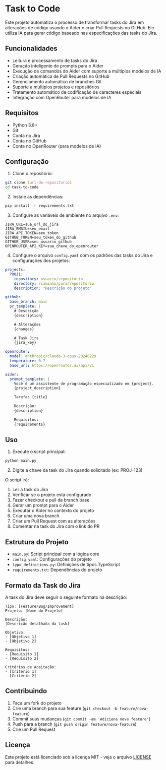 # Task to Code

Este projeto automatiza o processo de transformar tasks do Jira em alterações de código usando o Aider e criar Pull Requests no GitHub. Ele utiliza IA para gerar código baseado nas especificações das tasks do Jira.

## Funcionalidades

- Leitura e processamento de tasks do Jira
- Geração inteligente de prompts para o Aider
- Execução de comandos do Aider com suporte a múltiplos modelos de IA
- Criação automática de Pull Requests no GitHub
- Gerenciamento automático de branches Git
- Suporte a múltiplos projetos e repositórios
- Tratamento automático de codificação de caracteres especiais
- Integração com OpenRouter para modelos de IA

## Requisitos

- Python 3.8+
- Git
- Conta no Jira
- Conta no GitHub
- Conta no OpenRouter (para modelos de IA)

## Configuração

1. Clone o repositório:
```bash
git clone [url-do-repositorio]
cd task-to-code
```

2. Instale as dependências:
```bash
pip install -r requirements.txt
```

3. Configure as variáveis de ambiente no arquivo `.env`:
```env
JIRA_URL=sua_url_do_jira
JIRA_EMAIL=seu_email
JIRA_API_TOKEN=seu_token
GITHUB_TOKEN=seu_token_do_github
GITHUB_USER=seu_usuario_github
OPENROUTER_API_KEY=sua_chave_do_openrouter
```

4. Configure o arquivo `config.yaml` com os padrões das tasks do Jira e configurações dos projetos:
```yaml
projects:
  PROJ1:
    repository: usuario/repositorio
    directory: /caminho/para/repositorio
    description: "Descrição do projeto"

github:
  base_branch: main
  pr_template: |
    # Descrição
    {description}

    # Alterações
    {changes}

    # Task Jira
    {jira_key}

openrouter:
  model: anthropic/claude-3-opus-20240229
  temperature: 0.7
  base_url: https://openrouter.ai/api/v1

aider:
  prompt_template: |
    Você é um assistente de programação especializado em {project}.
    {project_description}

    Tarefa: {title}

    Descrição:
    {description}

    Requisitos:
    {requirements}
```

## Uso

1. Execute o script principal:
```bash
python main.py
```

2. Digite a chave da task do Jira quando solicitado (ex: PROJ-123)

O script irá:
1. Ler a task do Jira
2. Verificar se o projeto está configurado
3. Fazer checkout e pull da branch base
4. Gerar um prompt para o Aider
5. Executar o Aider no contexto do projeto
6. Criar uma nova branch
7. Criar um Pull Request com as alterações
8. Comentar na task do Jira com o link do PR

## Estrutura do Projeto

- `main.py`: Script principal com a lógica core
- `config.yaml`: Configurações do projeto
- `type_definitions.py`: Definições de tipos TypeScript
- `requirements.txt`: Dependências do projeto

## Formato da Task do Jira

A task do Jira deve seguir o seguinte formato na descrição:

```
Tipo: [Feature/Bug/Improvement]
Projeto: [Nome do Projeto]

Descrição: 
[Descrição detalhada da task]

Objetivo:
- [Objetivo 1]
- [Objetivo 2]

Requisitos:
- [Requisito 1]
- [Requisito 2]

Critérios de Aceitação:
- [Critério 1]
- [Critério 2]
```

## Contribuindo

1. Faça um fork do projeto
2. Crie uma branch para sua feature (`git checkout -b feature/nova-feature`)
3. Commit suas mudanças (`git commit -am 'Adiciona nova feature'`)
4. Push para a branch (`git push origin feature/nova-feature`)
5. Crie um Pull Request

## Licença

Este projeto está licenciado sob a licença MIT - veja o arquivo [LICENSE](LICENSE) para detalhes. 